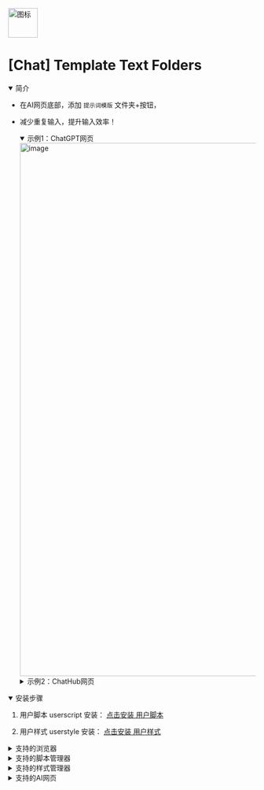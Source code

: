 <img src="https://github.com/0-V-linuxdo/Chat_Template_Text_Folders/raw/refs/heads/main/Icon.svg" alt="图标" width="60" height="60"/>

# [Chat] Template Text Folders

<details open>
<summary>简介</summary>
  
- 在AI网页底部，添加 `提示词模版` 文件夹+按钮，
- 减少重复输入，提升输入效率！

  <details open>
  <summary>示例1：ChatGPT网页</summary>
    <img width="1462" height="1083" alt="image" src="https://github.com/user-attachments/assets/b7d417c7-5235-42de-8e70-ed3edac3cb31" />
  </details>

  <details>
  <summary>示例2：ChatHub网页</summary>
    <img width="1462" height="1060" alt="image" src="https://github.com/user-attachments/assets/7f370227-8864-4d31-bdeb-b57b2a56df98" />
  </details>

</details>

<details open>
<summary>安装步骤</summary>
  
1. 用户脚本 userscript 安装：
[点击安装 用户脚本](https://github.com/0-V-linuxdo/Chat_Template_Text_Folders/raw/refs/heads/main/%5BChat%5D%20Template%20Text%20Folders.user.js)

2. 用户样式 userstyle 安装：
[点击安装 用户样式](https://github.com/0-V-linuxdo/Chat_Template_Text_Folders/raw/refs/heads/main/%5BChat%5D%20Template%20Text%20Folders.user.css)
</details>

<details>
<summary>支持的浏览器</summary>
  
- Chrome
- Firefox
- Safari

注意：
Firefox/Safari 获取剪切板内容，需要手动确认！
</details>

<details>
<summary>支持的脚本管理器</summary>
  
- Adguard (app version) - All
- violentmonkey - Chrome/Firefox
- Stay - Safari

其他：
- Arc Boost
  
  <details>
  <summary>示例：ChatHub插件</summary>
  <img width="1445" height="1060" alt="image" src="https://github.com/user-attachments/assets/c717cdf0-5504-402b-bdc3-d7de0cd5f879" />
  </details>

提示：
脚本数据存储在 本地 - 浏览器localstorage 中！
</details>

<details>
<summary>支持的样式管理器</summary>
  
- Adguard (app version) - All
- Stylus - Chrome/Firefox
- Makeover - Safari (注意：需要按网址逐个填写css)

其他：
- Arc Boost
</details>

<details>
<summary>支持的AI网页</summary>
  
- 任何带有输入框的网页，
- 可以按需增添适配的网址！

提示：
在脚本管理器中，修改： `// @match` 
</details>
